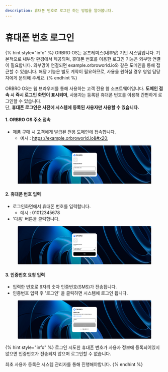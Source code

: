```yaml
---
description: 휴대폰 번호로 로그인 하는 방법을 알아봅니다.
---
```


# 휴대폰 번호 로그인

{% hint style="info" %}
ORBRO OS는 온프레미스(내부망) 기반 시스템입니다. 기본적으로 내부망 환경에서 제공되며, 휴대폰 번호를 이용한 로그인 기능은 외부망 연결이 필요합니다. 외부망이 연결되면 example.orbroworld.io와 같은 도메인을 통해 접근할 수 있습니다. 해당 기능은 별도 계약이 필요하므로, 사용을 원하실 경우 영업 담당자에게 문의해 주세요.
{% endhint %}

ORBRO OS는 웹 브라우저를 통해 사용하는 고객 전용 웹 소프트웨어입니다. **도메인 접속 시 즉시 로그인 화면이 표시되며**, 사용자는 등록된 휴대폰 번호를 이용해 간편하게 로그인할 수 있습니다.\
단, **휴대폰 로그인은 사전에 시스템에 등록된 사용자만 사용할 수 있습니다.**



#### 1. ORBRO OS 주소 접속

* 제품 구매 시 고객에게 발급된 전용 도메인에 접속합니다.
  * 예시 : https://example.orbroworld.io&#x20;

<figure><img src="../../.gitbook/assets/login id - 8 1 (1).png" alt=""><figcaption></figcaption></figure>

#### 2. 휴대폰 번호 입력

* 로그인화면에서 휴대폰 번호를 입력합니다.
  * 예시 : 01012345678
* '다음' 버튼을 클릭합니다.

<figure><img src="../../.gitbook/assets/1-1-1.png" alt=""><figcaption></figcaption></figure>

#### 3. 인증번호 요청 입력

* 입력한 번호로 6자리 숫자 인증번호(SMS)가 전송됩니다.
* 인증번호 입력 후 '로그인' 을 클릭하면 시스템에 로그인 됩니다.

<figure><img src="../../.gitbook/assets/1-1-2.png" alt=""><figcaption></figcaption></figure>

{% hint style="info" %}
로그인 시도한 휴대폰 번호가 사용자 정보에 등록되어있지 않으면 인증번호가 전송되지 않으며 로그인할 수 없습니다.&#x20;

최초 사용자 등록은 시스템 관리자를 통해 진행해야합니다.
{% endhint %}
